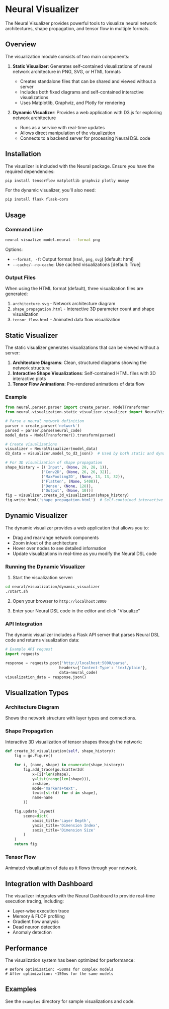 # Neural Visualizer

The Neural Visualizer provides powerful tools to visualize neural network architectures, shape propagation, and tensor flow in multiple formats.

## Overview

The visualization module consists of two main components:

1. **Static Visualizer**: Generates self-contained visualizations of neural network architecture in PNG, SVG, or HTML formats
   - Creates standalone files that can be shared and viewed without a server
   - Includes both fixed diagrams and self-contained interactive visualizations
   - Uses Matplotlib, Graphviz, and Plotly for rendering

2. **Dynamic Visualizer**: Provides a web application with D3.js for exploring network architecture
   - Runs as a service with real-time updates
   - Allows direct manipulation of the visualization
   - Connects to a backend server for processing Neural DSL code

## Installation

The visualizer is included with the Neural package. Ensure you have the required dependencies:

```bash
pip install tensorflow matplotlib graphviz plotly numpy
```

For the dynamic visualizer, you'll also need:
```bash
pip install flask flask-cors
```

## Usage

### Command Line

```bash
neural visualize model.neural --format png
```

Options:
- `--format, -f`: Output format (`html`, `png`, `svg`) [default: html]
- `--cache/--no-cache`: Use cached visualizations [default: True]

### Output Files

When using the HTML format (default), three visualization files are generated:

1. `architecture.svg` - Network architecture diagram
2. `shape_propagation.html` - Interactive 3D parameter count and shape visualization
3. `tensor_flow.html` - Animated data flow visualization

## Static Visualizer

The static visualizer generates visualizations that can be viewed without a server:

1. **Architecture Diagrams**: Clean, structured diagrams showing the network structure
2. **Interactive Shape Visualizations**: Self-contained HTML files with 3D interactive plots
3. **Tensor Flow Animations**: Pre-rendered animations of data flow

### Example

```python
from neural.parser.parser import create_parser, ModelTransformer
from neural.visualization.static_visualizer.visualizer import NeuralVisualizer

# Parse a neural network definition
parser = create_parser('network')
parsed = parser.parse(neural_code)
model_data = ModelTransformer().transform(parsed)

# Create visualizations
visualizer = NeuralVisualizer(model_data)
d3_data = visualizer.model_to_d3_json()  # Used by both static and dynamic visualizers

# For 3D visualization of shape propagation
shape_history = [('Input', (None, 28, 28, 1)),
                ('Conv2D', (None, 26, 26, 32)),
                ('MaxPooling2D', (None, 13, 13, 32)),
                ('Flatten', (None, 5408)),
                ('Dense', (None, 128)),
                ('Output', (None, 10))]
fig = visualizer.create_3d_visualization(shape_history)
fig.write_html('shape_propagation.html')  # Self-contained interactive HTML
```

## Dynamic Visualizer

The dynamic visualizer provides a web application that allows you to:
- Drag and rearrange network components
- Zoom in/out of the architecture
- Hover over nodes to see detailed information
- Update visualizations in real-time as you modify the Neural DSL code

### Running the Dynamic Visualizer

1. Start the visualization server:
```bash
cd neural/visualization/dynamic_visualizer
./start.sh
```

2. Open your browser to `http://localhost:8000`

3. Enter your Neural DSL code in the editor and click "Visualize"

### API Integration

The dynamic visualizer includes a Flask API server that parses Neural DSL code and returns visualization data:

```python
# Example API request
import requests

response = requests.post('http://localhost:5000/parse',
                        headers={'Content-Type': 'text/plain'},
                        data=neural_code)
visualization_data = response.json()
```

## Visualization Types

### Architecture Diagram

Shows the network structure with layer types and connections.

### Shape Propagation

Interactive 3D visualization of tensor shapes through the network:

```python
def create_3d_visualization(self, shape_history):
    fig = go.Figure()

    for i, (name, shape) in enumerate(shape_history):
        fig.add_trace(go.Scatter3d(
            x=[i]*len(shape),
            y=list(range(len(shape))),
            z=shape,
            mode='markers+text',
            text=[str(d) for d in shape],
            name=name
        ))

    fig.update_layout(
        scene=dict(
            xaxis_title='Layer Depth',
            yaxis_title='Dimension Index',
            zaxis_title='Dimension Size'
        )
    )
    return fig
```

### Tensor Flow

Animated visualization of data as it flows through your network.

## Integration with Dashboard

The visualizer integrates with the Neural Dashboard to provide real-time execution tracing, including:

- Layer-wise execution trace
- Memory & FLOP profiling
- Gradient flow analysis
- Dead neuron detection
- Anomaly detection

## Performance

The visualization system has been optimized for performance:

```
# Before optimization: ~500ms for complex models
# After optimization: ~150ms for the same models
```

## Examples

See the `examples` directory for sample visualizations and code.
